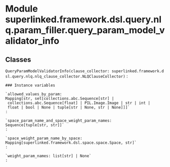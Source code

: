 Module superlinked.framework.dsl.query.nlq.param_filler.query_param_model_validator_info
========================================================================================

Classes
-------

`QueryParamModelValidatorInfo(clause_collector: superlinked.framework.dsl.query.nlq.nlq_clause_collector.NLQClauseCollector)`
:   

    ### Instance variables

    `allowed_values_by_param: Mapping[str, set[collections.abc.Sequence[str] | collections.abc.Sequence[float] | PIL.Image.Image | str | int | float | bool | None | tuple[str | None, str | None]]]`
    :

    `space_param_name_and_space_weight_param_names: Sequence[tuple[str, str]]`
    :

    `space_weight_param_name_by_space: Mapping[superlinked.framework.dsl.space.space.Space, str]`
    :

    `weight_param_names: list[str] | None`
    :